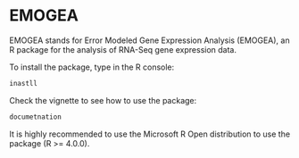 # EMOGEA

EMOGEA stands for Error Modeled Gene Expression Analysis (EMOGEA), an R package for the analysis of RNA-Seq gene expression data.

To install the package, type in the R console: 
```Python
inastll
```

Check the vignette to see how to use the package:
```Python
documetnation
```

It is highly recommended to use the Microsoft R Open distribution to use the package (R >= 4.0.0).
